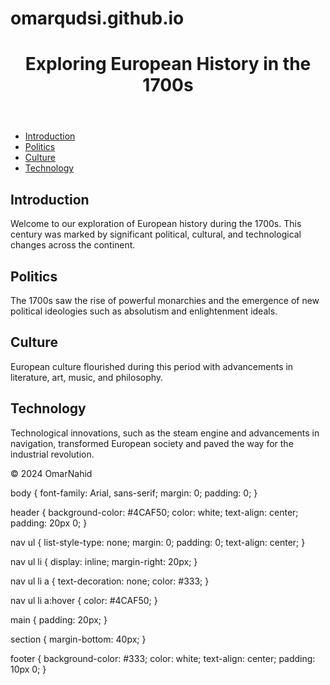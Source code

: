 # omarqudsi.github.io
<!DOCTYPE html>
<html lang="en">
<head>
    <meta charset="UTF-8">
    <meta name="viewport" content="width=device-width, initial-scale=1.0">
    <title>European History in the 1700s</title>
    <link rel="stylesheet" href="styles.css">
</head>
<body>
    <header>
        <h1>Exploring European History in the 1700s</h1>
    </header>
    <nav>
        <ul>
            <li><a href="#introduction">Introduction</a></li>
            <li><a href="#politics">Politics</a></li>
            <li><a href="#culture">Culture</a></li>
            <li><a href="#technology">Technology</a></li>
        </ul>
    </nav>
    <main>
        <section id="introduction">
            <h2>Introduction</h2>
            <p>Welcome to our exploration of European history during the 1700s. This century was marked by significant political, cultural, and technological changes across the continent.</p>
        </section>
        <section id="politics">
            <h2>Politics</h2>
            <p>The 1700s saw the rise of powerful monarchies and the emergence of new political ideologies such as absolutism and enlightenment ideals.</p>
        </section>
        <section id="culture">
            <h2>Culture</h2>
            <p>European culture flourished during this period with advancements in literature, art, music, and philosophy.</p>
        </section>
        <section id="technology">
            <h2>Technology</h2>
            <p>Technological innovations, such as the steam engine and advancements in navigation, transformed European society and paved the way for the industrial revolution.</p>
        </section>
    </main>
    <footer>
        <p>&copy; 2024 OmarNahid</p>
    </footer>
</body>
</html>



body {
    font-family: Arial, sans-serif;
    margin: 0;
    padding: 0;
}

header {
    background-color: #4CAF50;
    color: white;
    text-align: center;
    padding: 20px 0;
}

nav ul {
    list-style-type: none;
    margin: 0;
    padding: 0;
    text-align: center;
}

nav ul li {
    display: inline;
    margin-right: 20px;
}

nav ul li a {
    text-decoration: none;
    color: #333;
}

nav ul li a:hover {
    color: #4CAF50;
}

main {
    padding: 20px;
}

section {
    margin-bottom: 40px;
}

footer {
    background-color: #333;
    color: white;
    text-align: center;
    padding: 10px 0;
}

